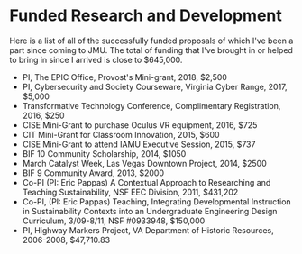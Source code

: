# Funded Research and Development

Here is a list of all of the successfully funded proposals of which I've been a part since coming to JMU. The total of funding that I've brought in or helped to bring in since I arrived is close to $645,000.

* PI, The EPIC Office, Provost's Mini-grant, 2018, $2,500
* PI, Cybersecurity and Society Courseware, Virginia Cyber Range, 2017, $5,000
* Transformative Technology Conference, Complimentary Registration, 2016, $250
* CISE Mini-Grant to purchase Oculus VR equipment, 2016, $725
* CIT Mini-Grant for Classroom Innovation, 2015, $600
* CISE Mini-Grant to attend IAMU Executive Session, 2015, $737
* BIF 10 Community Scholarship, 2014, $1050
* March Catalyst Week, Las Vegas Downtown Project, 2014, $2500
* BIF 9 Community Award, 2013, $2000
* Co-PI (PI: Eric Pappas) A Contextual Approach to Researching and Teaching Sustainability, NSF EEC Division, 2011, $431,202
* Co-PI, (PI: Eric Pappas) Teaching, Integrating Developmental Instruction in Sustainability Contexts into an Undergraduate Engineering Design Curriculum, 3/09-8/11, NSF #0933948, $150,000
* PI, Highway Markers Project, VA Department of Historic Resources, 2006-2008, $47,710.83
